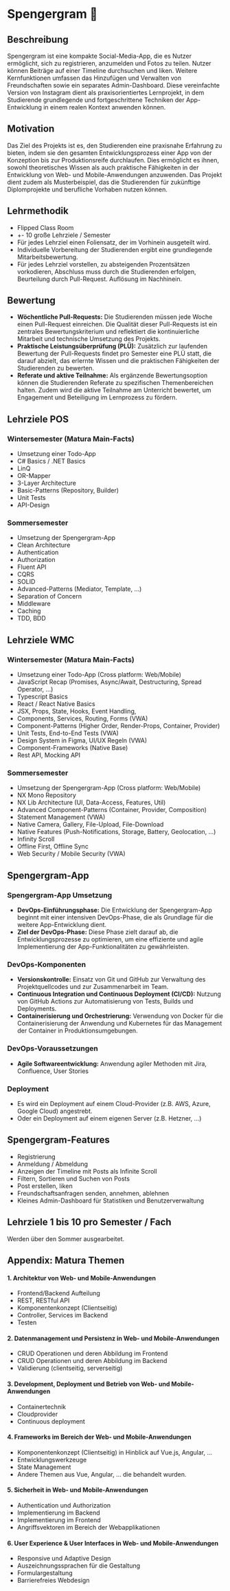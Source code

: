 # Spengergram 🥳

## Beschreibung
Spengergram ist eine kompakte Social-Media-App, die es Nutzer ermöglicht, sich zu registrieren, anzumelden und Fotos zu teilen.
Nutzer können Beiträge auf einer Timeline durchsuchen und liken.
Weitere Kernfunktionen umfassen das Hinzufügen und Verwalten von Freundschaften sowie ein separates Admin-Dashboard.
Diese vereinfachte Version von Instagram dient als praxisorientiertes Lernprojekt, in dem Studierende grundlegende und fortgeschrittene Techniken der App-Entwicklung in einem realen Kontext anwenden können.

## Motivation
Das Ziel des Projekts ist es, den Studierenden eine praxisnahe Erfahrung zu bieten, indem sie den gesamten Entwicklungsprozess einer App von der Konzeption bis zur Produktionsreife durchlaufen.
Dies ermöglicht es ihnen, sowohl theoretisches Wissen als auch praktische Fähigkeiten in der Entwicklung von Web- und Mobile-Anwendungen anzuwenden.
Das Projekt dient zudem als Musterbeispiel, das die Studierenden für zukünftige Diplomprojekte und berufliche Vorhaben nutzen können.

## Lehrmethodik
* Flipped Class Room
* +- 10 große Lehrziele / Semester
* Für jedes Lehrziel einen Foliensatz, der im Vorhinein ausgeteilt wird.
* Individuelle Vorbereitung der Studierenden ergibt eine grundlegende Mitarbeitsbewertung.
* Für jedes Lehrziel vorstellen, zu absteigenden Prozentsätzen vorkodieren, Abschluss muss durch die Studierenden erfolgen, Beurteilung durch Pull-Request. Auflösung im Nachhinein.

## Bewertung
* **Wöchentliche Pull-Requests:** Die Studierenden müssen jede Woche einen Pull-Request einreichen. Die Qualität dieser Pull-Requests ist ein zentrales Bewertungskriterium und reflektiert die kontinuierliche Mitarbeit und technische Umsetzung des Projekts.
* **Praktische Leistungsüberprüfung (PLÜ):** Zusätzlich zur laufenden Bewertung der Pull-Requests findet pro Semester eine PLÜ statt, die darauf abzielt, das erlernte Wissen und die praktischen Fähigkeiten der Studierenden zu bewerten.
* **Referate und aktive Teilnahme:** Als ergänzende Bewertungsoption können die Studierenden Referate zu spezifischen Themenbereichen halten. Zudem wird die aktive Teilnahme am Unterricht bewertet, um Engagement und Beteiligung im Lernprozess zu fördern.

## Lehrziele POS
### Wintersemester (Matura Main-Facts)
  * Umsetzung einer Todo-App
  * C# Basics / .NET Basics
  * LinQ
  * OR-Mapper
  * 3-Layer Architecture
  * Basic-Patterns (Repository, Builder)
  * Unit Tests
  * API-Design

### Sommersemester
  * Umsetzung der Spengergram-App
  * Clean Architecture
  * Authentication
  * Authorization
  * Fluent API
  * CQRS
  * SOLID
  * Advanced-Patterns (Mediator, Template, ...)
  * Separation of Concern
  * Middleware
  * Caching
  * TDD, BDD

## Lehrziele WMC
### Wintersemester (Matura Main-Facts)
  * Umsetzung einer Todo-App (Cross platform: Web/Mobile)
  * JavaScript Recap (Promises, Async/Await, Destructuring, Spread Operator, ...)
  * Typescript Basics
  * React / React Native Basics
  * JSX, Props, State, Hooks, Event Handling,
  * Components, Services, Routing, Forms (VWA)
  * Component-Patterns (Higher Order, Render-Props, Container, Provider)
  * Unit Tests, End-to-End Tests (VWA)
  * Design System in Figma, UI/UX Regeln (VWA)
  * Component-Frameworks (Native Base)
  * Rest API, Mocking API

### Sommersemester
  * Umsetzung der Spengergram-App (Cross platform: Web/Mobile)
  * NX Mono Repository 
  * NX Lib Architecture (UI, Data-Access, Features, Util)
  * Advanced Component-Patterns (Container, Provider, Composition)
  * Statement Management (VWA)
  * Native Camera, Gallery, File-Upload, File-Download
  * Native Features (Push-Notifications, Storage, Battery, Geolocation, ...)
  * Infinity Scroll
  * Offline First, Offline Sync
  * Web Security / Mobile Security (VWA)

## Spengergram-App
### Spengergram-App Umsetzung
  * **DevOps-Einführungsphase:** Die Entwicklung der Spengergram-App beginnt mit einer intensiven DevOps-Phase, die als Grundlage für die weitere App-Entwicklung dient.
  * **Ziel der DevOps-Phase:** Diese Phase zielt darauf ab, die Entwicklungsprozesse zu optimieren, um eine effiziente und agile Implementierung der App-Funktionalitäten zu gewährleisten.


### DevOps-Komponenten
  * **Versionskontrolle:** Einsatz von Git und GitHub zur Verwaltung des Projektquellcodes und zur Zusammenarbeit im Team.
  * **Continuous Integration und Continuous Deployment (CI/CD):** Nutzung von GitHub Actions zur Automatisierung von Tests, Builds und Deployments.
  * **Containerisierung und Orchestrierung:** Verwendung von Docker für die Containerisierung der Anwendung und Kubernetes für das Management der Container in Produktionsumgebungen.

### DevOps-Voraussetzungen
  * **Agile Softwareentwicklung:** Anwendung agiler Methoden mit Jira, Confluence, User Stories

### Deployment
  * Es wird ein Deployment auf einem Cloud-Provider (z.B. AWS, Azure, Google Cloud) angestrebt.
  * Oder ein Deployment auf einem eigenen Server (z.B. Hetzner, ...)

## Spengergram-Features
* Registrierung
* Anmeldung / Abmeldung
* Anzeigen der Timeline mit Posts als Infinite Scroll
* Filtern, Sortieren und Suchen von Posts
* Post erstellen, liken
* Freundschaftsanfragen senden, annehmen, ablehnen
* Kleines Admin-Dashboard für Statistiken und Benutzerverwaltung


## Lehrziele 1 bis 10 pro Semester / Fach

Werden über den Sommer ausgearbeitet.


## Appendix: Matura Themen
#### 1. Architektur von Web- und Mobile-Anwendungen
- Frontend/Backend Aufteilung
- REST, RESTful API
- Komponentenkonzept (Clientseitig)
- Controller, Services im Backend
- Testen

#### 2. Datenmanagement und Persistenz in Web- und Mobile-Anwendungen
- CRUD Operationen und deren Abbildung im Frontend
- CRUD Operationen und deren Abbildung im Backend
- Validierung (clientseitig, serverseitig)

#### 3. Development, Deployment und Betrieb von Web- und Mobile-Anwendungen
- Containertechnik
- Cloudprovider
- Continuous deployment

#### 4. Frameworks im Bereich der Web- und Mobile-Anwendungen
- Komponentenkonzept (Clientseitig) in Hinblick auf Vue.js, Angular, ...
- Entwicklungswerkzeuge
- State Management
- Andere Themen aus Vue, Angular, … die behandelt wurden.

#### 5. Sicherheit in Web- und Mobile-Anwendungen
- Authentication und Authorization
- Implementierung im Backend
- Implementierung im Frontend
- Angriffsvektoren im Bereich der Webapplikationen

#### 6. User Experience & User Interfaces in Web- und Mobile-Anwendungen
- Responsive und Adaptive Design
- Auszeichnungssprachen für die Gestaltung
- Formulargestaltung
- Barrierefreies Webdesign
